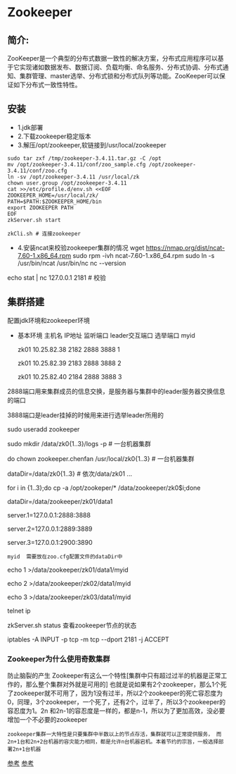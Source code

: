 # Zookeeper

## 简介:
ZooKeeper是一个典型的分布式数据一致性的解决方案，分布式应用程序可以基于它实现诸如数据发布、数据订阅、负载均衡、命名服务、分布式协调、分布式通知、集群管理、master选举、分布式锁和分布式队列等功能。ZooKeeper可以保证如下分布式一致性特性。


## 安装
- 1.jdk部署
- 2.下载zookeeper稳定版本
- 3.解压/opt/zookeeper,软链接到/usr/local/zookeeper
```
sudo tar zxf /tmp/zookeeper-3.4.11.tar.gz -C /opt
mv /opt/zookeeper-3.4.11/conf/zoo_sample.cfg /opt/zookeeper-3.4.11/conf/zoo.cfg
ln -sv /opt/zookeeper-3.4.11 /usr/local/zk
chown user.group /opt/zookeeper-3.4.11
cat >>/etc/profile.d/env.sh <<EOF
ZOOKEEPER_HOME=/usr/local/zk/
PATH=$PATH:$ZOOKEEPER_HOME/bin
export ZOOKEEPER PATH
EOF
zkServer.sh start
```

```
zkCli.sh # 连接zookeeper
```

- 4.安装ncat来校验zookeeper集群的情况
  wget https://nmap.org/dist/ncat-7.60-1.x86_64.rpm
  sudo rpm -ivh ncat-7.60-1.x86_64.rpm
  sudo ln -s /usr/bin/ncat /usr/bin/nc
  nc --version

echo stat | nc 127.0.0.1 2181 # 校验
## 集群搭建

配置jdk环境和zookeeper环境

- 基本环境
  主机名 IP地址 监听端口 leader交互端口 选举端口 myid

  zk01 10.25.82.38 2182 2888 3888 1

  zk01 10.25.82.39 2183 2888 3888 2

  zk01 10.25.82.40 2184 2888 3888 3



2888端口用来集群成员的信息交换，是服务器与集群中的leader服务器交换信息的端口



3888端口是leader挂掉的时候用来进行选举leader所用的



sudo useradd zookeeper

sudo mkdir /data/zk0{1..3}/logs -p # 一台机器集群



do chown zookeeper.chenfan /usr/local/zk0{1..3} # 一台机器集群



dataDir=/data/zk0{1..3}  # 依次/data/zk01 ...



for i in {1..3};do cp -a /opt/zookeper/* /data/zookeeper/zk0$i;done



dataDir=/data/zookeeper/zk01/data1



server.1=127.0.0.1:2888:3888

server.2=127.0.0.1:2889:3889

server.3=127.0.0.1:2900:3890



`myid  需要放在zoo.cfg配置文件的dataDir中`



echo 1 >/data/zookeeper/zk01/data1/myid

echo 2 >/data/zookeeper/zk02/data1/myid

echo 3 >/data/zookeeper/zk03/data1/myid



telnet ip



 zkServer.sh status  查看zookeeper节点的状态

iptables -A INPUT -p tcp -m tcp --dport 2181 -j ACCEPT

### Zookeeper为什么使用奇数集群

防止脑裂的产生
Zookeeper有这么一个特性[集群中只有超过过半的机器是正常工作的，那么整个集群对外就是可用的]
也就是说如果有2个zookeeper，那么1个死了zookeeper就不可用了，因为1没有过半，所以2个zookeeper的死亡容忍度为0，同理，3个zookeeper，一个死了，还有2个，过半了，所以3个zookeeper的容忍度为1。2n 和2n-1的容忍度是一样的，都是n-1，所以为了更加高效，没必要增加一个不必要的zookeeper

`zookeeper集群一大特性是只要集群中半数以上的节点存活，集群就可以正常提供服务，
而2n+1台和2n+2台机器的容灾能力相同，都是允许n台机器宕机。本着节约的宗旨，一般选择部署2n+1台机器`


[参考](http://zookeeper.apache.org/doc/r3.5.3-beta/zookeeperStarted.html)
[参考](http://huzongzhe.cn/categories/zookeeper/)